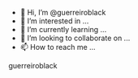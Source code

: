 - 👋 Hi, I’m @guerreiroblack
- 👀 I’m interested in ...
- 🌱 I’m currently learning ...
- 💞️ I’m looking to collaborate on ...
- 📫 How to reach me ...

<!---
guerreiroblack/guerreiroblack is a ✨ special ✨ repository because its `README.md` (this file) appears on your GitHub profile.
You can click the Preview link to take a look at your changes.
--->
guerreiroblack 
